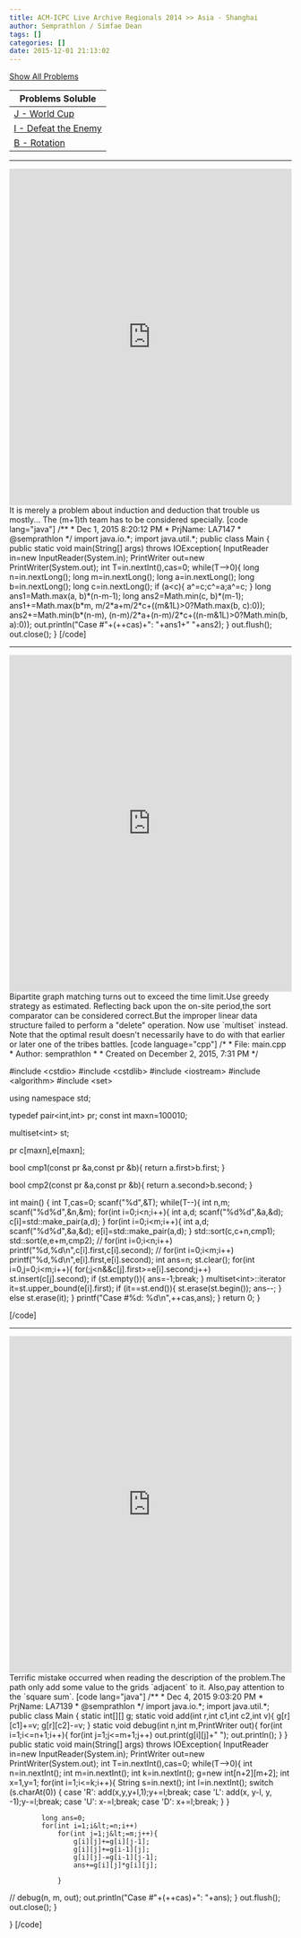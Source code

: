 ```yaml
---
title: ACM-ICPC Live Archive Regionals 2014 >> Asia - Shanghai
author: Semprathlon / Simfae Dean
tags: []
categories: []
date: 2015-12-01 21:13:02
---
```

[Show All Problems](https://icpcarchive.ecs.baylor.edu/index.php?option=com_onlinejudge&Itemid=8&category=648)

|Problems Soluble|
|---|
|[J - World Cup](https://icpcarchive.ecs.baylor.edu/index.php?option=com_onlinejudge&Itemid=8&category=648&page=show_problem&problem=5159)|
|[I - Defeat the Enemy](https://icpcarchive.ecs.baylor.edu/index.php?option=com_onlinejudge&Itemid=8&category=648&page=show_problem&problem=5158)|
|[B - Rotation](https://icpcarchive.ecs.baylor.edu/index.php?option=com_onlinejudge&Itemid=8&category=648&page=show_problem&problem=5151)|

<!--more-->

------

<iframe src="https://icpcarchive.ecs.baylor.edu/external/71/7147.pdf" width="100%" height="600" scrolling="auto" frameborder="0"></iframe>
It is merely a problem about induction and deduction that trouble us mostly...  
The (m+1)th team has to be considered specially.
[code lang="java"]
/**
 * Dec 1, 2015 8:20:12 PM
 * PrjName: LA7147
 * @semprathlon
 */
import java.io.*;
import java.util.*;
public class Main {
	public static void main(String[] args) throws IOException{
		InputReader in=new InputReader(System.in);
		PrintWriter out=new PrintWriter(System.out);
		int T=in.nextInt(),cas=0;
		while(T--&gt;0){
			long n=in.nextLong();
			long m=in.nextLong();
			long a=in.nextLong();
			long b=in.nextLong();
			long c=in.nextLong();
			if (a&lt;c){
				a^=c;c^=a;a^=c;
			}
			long ans1=Math.max(a, b)*(n-m-1);
			long ans2=Math.min(c, b)*(m-1);
			ans1+=Math.max(b*m, m/2*a+m/2*c+((m&amp;1L)&gt;0?Math.max(b, c):0));
			ans2+=Math.min(b*(n-m), (n-m)/2*a+(n-m)/2*c+((n-m&amp;1L)&gt;0?Math.min(b, a):0));
			out.println(&quot;Case #&quot;+(++cas)+&quot;: &quot;+ans1+&quot; &quot;+ans2);
		}
		out.flush();
		out.close();
	}
[/code]

------

<iframe src="https://icpcarchive.ecs.baylor.edu/external/71/7146.pdf" width="100%" height="600" scrolling="auto" frameborder="0"></iframe>
Bipartite graph matching turns out to exceed the time limit.Use greedy strategy as estimated.
Reflecting back upon the on-site period,the sort comparator can be considered correct.But the improper linear data structure failed to perform a "delete" operation.
Now use `multiset` instead.
Note that the optimal result doesn't necessarily have to do with that earlier or later one of the tribes battles.
[code language="cpp"]
/* 
 * File:   main.cpp
 * Author: semprathlon
 *
 * Created on December 2, 2015, 7:31 PM
 */

#include &lt;cstdio&gt;
#include &lt;cstdlib&gt;
#include &lt;iostream&gt;
#include &lt;algorithm&gt;
#include &lt;set&gt;

using namespace std;

typedef pair&lt;int,int&gt; pr;
const int maxn=100010;

multiset&lt;int&gt; st;

pr c[maxn],e[maxn];

bool cmp1(const pr &amp;a,const pr &amp;b){
    return a.first&gt;b.first;
}

bool cmp2(const pr &amp;a,const pr &amp;b){
    return a.second&gt;b.second;
}

int main() {
    int T,cas=0;
    scanf(&quot;%d&quot;,&amp;T);
    while(T--){
        int n,m;
        scanf(&quot;%d%d&quot;,&amp;n,&amp;m);
        for(int i=0;i&lt;n;i++){
            int a,d;
            scanf(&quot;%d%d&quot;,&amp;a,&amp;d);
            c[i]=std::make_pair(a,d);
        }
        for(int i=0;i&lt;m;i++){
            int a,d;
            scanf(&quot;%d%d&quot;,&amp;a,&amp;d);
            e[i]=std::make_pair(a,d);
        }
        std::sort(c,c+n,cmp1);
        std::sort(e,e+m,cmp2);
//        for(int i=0;i&lt;n;i++) printf(&quot;%d,%d\n&quot;,c[i].first,c[i].second);
//        for(int i=0;i&lt;m;i++) printf(&quot;%d,%d\n&quot;,e[i].first,e[i].second);
        int ans=n;
        st.clear();
        for(int i=0,j=0;i&lt;m;i++){
            for(;j&lt;n&amp;&amp;c[j].first&gt;=e[i].second;j++)
                st.insert(c[j].second);
            if (st.empty()){
                ans=-1;break;
            }
            multiset&lt;int&gt;::iterator it=st.upper_bound(e[i].first);
            if (it==st.end()){
                st.erase(st.begin());
                ans--;
            }
            else
                st.erase(it);
        }
        printf(&quot;Case #%d: %d\n&quot;,++cas,ans);
    }
    return 0;
}

[/code]

------

<iframe src="https://icpcarchive.ecs.baylor.edu/external/71/7139.pdf" width="100%" height="600" scrolling="auto" frameborder="0"></iframe>
Terrific mistake occurred when reading the description of the problem.The path only add some value to the grids `adjacent` to it.
Also,pay attention to the `square sum`.
[code lang="java"]
/**
 * Dec 4, 2015 9:03:20 PM
 * PrjName: LA7139
 * @semprathlon
 */
import java.io.*;
import java.util.*;
public class Main {
	static int[][] g;
	static void add(int r,int c1,int c2,int v){
		g[r][c1]+=v;
		g[r][c2]-=v;
	}
	static void debug(int n,int m,PrintWriter out){
		for(int i=1;i&lt;=n+1;i++){
			for(int j=1;j&lt;=m+1;j++)
				out.print(g[i][j]+&quot; &quot;);
			out.println();
		}
	}
	public static void main(String[] args) throws IOException{
		InputReader in=new InputReader(System.in);
		PrintWriter out=new PrintWriter(System.out);
		int T=in.nextInt(),cas=0;
		while(T--&gt;0){
			int n=in.nextInt();
			int m=in.nextInt();
			int k=in.nextInt();
			g=new int[n+2][m+2];
			int x=1,y=1; 
			for(int i=1;i&lt;=k;i++){
				String s=in.next();
				int l=in.nextInt();
				switch (s.charAt(0)) {
				case 'R':
					add(x,y,y+l,1);y+=l;break;
				case 'L':
					add(x, y-l, y, -1);y-=l;break;
				case 'U':
					x-=l;break;
				case 'D':
					x+=l;break;
				}
			}

			long ans=0;
			for(int i=1;i&lt;=n;i++)
				for(int j=1;j&lt;=m;j++){
					g[i][j]+=g[i][j-1];
					g[i][j]+=g[i-1][j];
					g[i][j]-=g[i-1][j-1];
					ans+=g[i][j]*g[i][j];
					
				}
//			debug(n, m, out);
			out.println(&quot;Case #&quot;+(++cas)+&quot;: &quot;+ans);
		}
		out.flush();
		out.close();
	}

}
[/code]